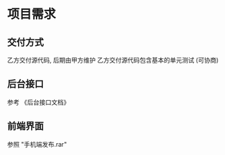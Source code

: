 # 项目需求

## 交付方式
乙方交付源代码, 后期由甲方维护
乙方交付源代码包含基本的单元测试 (可协商)

## 后台接口
参考 《后台接口文档》

## 前端界面
参照 "手机端发布.rar"
